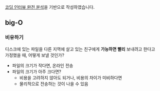 [코딩 인터뷰 완전 분석](https://book.naver.com/bookdb/book_detail.nhn?bid=12327704)을 기반으로 작성하였습니다.

## big-O

### 비유하기

디스크에 있는 파일을 다른 지역에 살고 있는 친구에게 **가능하면 빨리** 보내려고 한다고 가정했을 때, 어떻게 보낼 것인가?

- 파일의 크기가 작다면, 온라인 전송
- 파일의 크기가 아주 크다면?
  - 비용을 고려하지 않아도 되거나, 비용의 차이가 미비하다면
  - 물리적으로 전송하는 것이 나을 수 있음